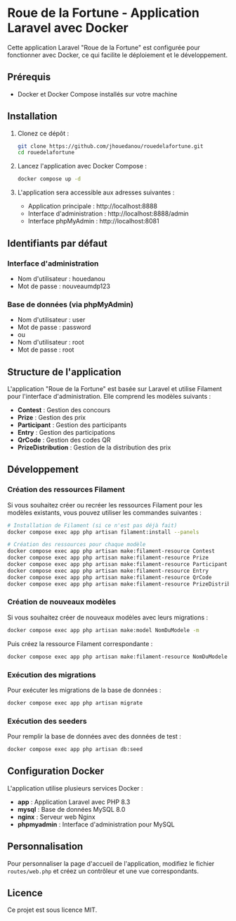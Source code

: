 # Roue de la Fortune - Application Laravel avec Docker

Cette application Laravel "Roue de la Fortune" est configurée pour fonctionner avec Docker, ce qui facilite le déploiement et le développement.

## Prérequis

- Docker et Docker Compose installés sur votre machine

## Installation

1. Clonez ce dépôt :
   ```bash
   git clone https://github.com/jhouedanou/rouedelafortune.git
   cd rouedelafortune
   ```

2. Lancez l'application avec Docker Compose :
   ```bash
   docker compose up -d
   ```

3. L'application sera accessible aux adresses suivantes :
   - Application principale : http://localhost:8888
   - Interface d'administration : http://localhost:8888/admin
   - Interface phpMyAdmin : http://localhost:8081

## Identifiants par défaut

### Interface d'administration
- Nom d'utilisateur : houedanou
- Mot de passe : nouveaumdp123

### Base de données (via phpMyAdmin)
- Nom d'utilisateur : user
- Mot de passe : password
- ou
- Nom d'utilisateur : root
- Mot de passe : root

## Structure de l'application

L'application "Roue de la Fortune" est basée sur Laravel et utilise Filament pour l'interface d'administration. Elle comprend les modèles suivants :

- **Contest** : Gestion des concours
- **Prize** : Gestion des prix
- **Participant** : Gestion des participants
- **Entry** : Gestion des participations
- **QrCode** : Gestion des codes QR
- **PrizeDistribution** : Gestion de la distribution des prix

## Développement

### Création des ressources Filament

Si vous souhaitez créer ou recréer les ressources Filament pour les modèles existants, vous pouvez utiliser les commandes suivantes :

```bash
# Installation de Filament (si ce n'est pas déjà fait)
docker compose exec app php artisan filament:install --panels

# Création des ressources pour chaque modèle
docker compose exec app php artisan make:filament-resource Contest
docker compose exec app php artisan make:filament-resource Prize
docker compose exec app php artisan make:filament-resource Participant
docker compose exec app php artisan make:filament-resource Entry
docker compose exec app php artisan make:filament-resource QrCode
docker compose exec app php artisan make:filament-resource PrizeDistribution
```

### Création de nouveaux modèles

Si vous souhaitez créer de nouveaux modèles avec leurs migrations :

```bash
docker compose exec app php artisan make:model NomDuModele -m
```

Puis créez la ressource Filament correspondante :

```bash
docker compose exec app php artisan make:filament-resource NomDuModele
```

### Exécution des migrations

Pour exécuter les migrations de la base de données :

```bash
docker compose exec app php artisan migrate
```

### Exécution des seeders

Pour remplir la base de données avec des données de test :

```bash
docker compose exec app php artisan db:seed
```

## Configuration Docker

L'application utilise plusieurs services Docker :

- **app** : Application Laravel avec PHP 8.3
- **mysql** : Base de données MySQL 8.0
- **nginx** : Serveur web Nginx
- **phpmyadmin** : Interface d'administration pour MySQL

## Personnalisation

Pour personnaliser la page d'accueil de l'application, modifiez le fichier `routes/web.php` et créez un contrôleur et une vue correspondants.

## Licence

Ce projet est sous licence MIT.
